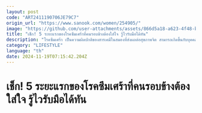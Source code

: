 ```yaml
---
layout: post
code: "ART2411190706JE79C7"
origin_url: "https://www.sanook.com/women/254905/"
image: "https://github.com/user-attachments/assets/866d5a18-a623-4f48-b0dd-6ca033aff233"
title: "เช็ก! 5 ระยะแรกของโรคซึมเศร้าที่คนรอบข้างต้องใส่ใจ รู้ไวรับมือได้ทัน"
description: "โรคซึมเศร้า เป็นความผิดปกติของสารเคมีในสมองที่ส่งผลต่อสุขภาพจิต สามารถเกิดขึ้นกับบุคคลทุกเพศและทุกวัย"
category: "LIFESTYLE"
language: "th"
date: 2024-11-19T07:15:42.204Z
---
```


# เช็ก! 5 ระยะแรกของโรคซึมเศร้าที่คนรอบข้างต้องใส่ใจ รู้ไวรับมือได้ทัน